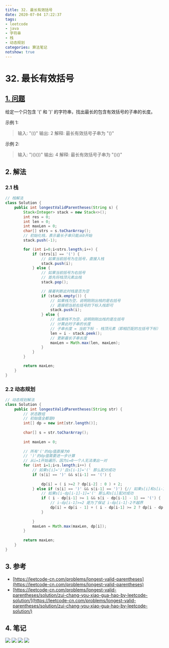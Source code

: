 ```yaml
---
title: 32. 最长有效括号
date: 2020-07-04 17:22:37
tags:
- leetcode
- java
- 字符串
- 栈
- 动态规划
categories: 算法笔记
notshow: true
---
```

# 32. 最长有效括号
## [1. 问题](https://leetcode-cn.com/problems/longest-valid-parentheses/)
给定一个只包含 '(' 和 ')' 的字符串，找出最长的包含有效括号的子串的长度。

示例 1:
>输入: "(()"
输出: 2
解释: 最长有效括号子串为 "()"
<!--more-->
示例 2:
>输入: ")()())"
输出: 4
解释: 最长有效括号子串为 "()()"

## 2. 解法
### 2.1 栈
```java
// 栈解法
class Solution {
    public int longestValidParentheses(String s) {
        Stack<Integer> stack = new Stack<>();
        int res = 0;
        int len = 0;
        int maxLen = 0;
        char[] strs = s.toCharArray();
        // 初始化栈，表示最长子串只能从0开始
        stack.push(-1);

        for (int i=0;i<strs.length;i++) {
            if (strs[i] == '(') {
                // 如果当前括号为左括号，直接入栈
                stack.push(i);
            } else {
                // 如果当前括号为右括号
                // 首先将栈顶元素出栈
                stack.pop();

                // 接着判断此时栈是否为空
                if (stack.empty()) {
                    // 如果栈为空，说明刚刚出栈的是右括号
                    // 直接把当前右括号的下标入栈即可
                    stack.push(i);
                } else {
                    // 如果栈不为空，说明刚刚出栈的是左括号
                    // 计算此时子串的长度
                    // 子串长度 = 当前下标 - 栈顶元素（即相匹配的左括号下标）
                    len = i - stack.peek();
                    // 更新最长子串长度
                    maxLen = Math.max(len, maxLen);
                }
            }
        }

        return maxLen;
    }
}
```

### 2.2 动态规划
```java
// 动态规划解法
class Solution {
    public int longestValidParentheses(String str) {
        // 状态数组
        // 初始值全都是0
        int[] dp = new int[str.length()];
        
        char[] s = str.toCharArray();
        
        int maxLen = 0;
        
        // 所有'('的dp值直接为0
        // ')'的dp值需要进一步计算
        // 从i=1开始遍历，因为i=0一个人无法凑出一对
        for (int i=1;i<s.length;i++) {
            // 如果s[i]=')'且s[i-1]='(' 那么配对成功
            if (s[i] == ')' && s[i-1] == '(') {
                
                dp[i] = ( i >=2 ? dp[i-2] : 0 ) + 2;
            } else if (s[i] == ')' && s[i-1] == ')') {// 如果s[i]和s[i-1]都是')' 画个图缕清一下关系就成了
                // 如果s[i-dp[i-1]-1]='(' 那么和s[i]配对成功
                if ( i - dp[i-1] >= 1 && s[i - dp[i-1] - 1] == '(') {
                    // i-dp[i-1]>=2 是为了保证 i-dp[i-1]-2不越界
                    dp[i] = dp[i - 1] + ( i - dp[i-1] >= 2 ? dp[i - dp[i-1] -2] : 0) + 2;
                }
                
            }
            maxLen = Math.max(maxLen, dp[i]);
        }
        
        return maxLen;
    }
}
```

## 3. 参考
- [https://leetcode-cn.com/problems/longest-valid-parentheses](https://leetcode-cn.com/problems/longest-valid-parentheses)
- [https://leetcode-cn.com/problems/longest-valid-parentheses/solution/zui-chang-you-xiao-gua-hao-by-leetcode-solution/](https://leetcode-cn.com/problems/longest-valid-parentheses/solution/zui-chang-you-xiao-gua-hao-by-leetcode-solution/)

## 4. 笔记
![](https://777blog.oss-cn-shanghai.aliyuncs.com/blog%20pic/leetcode32-1.jpg)
![](https://777blog.oss-cn-shanghai.aliyuncs.com/blog%20pic/leetcode32-2.jpg)
![](https://777blog.oss-cn-shanghai.aliyuncs.com/blog%20pic/leetcode32-3.jpg)
![](https://777blog.oss-cn-shanghai.aliyuncs.com/blog%20pic/leetcode32-4.jpg)
